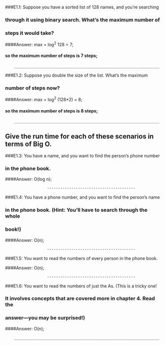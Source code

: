 ###E1.1: Suppose you have a sorted list of 128 names, and you’re searching
###      through it using binary search. What’s the maximum number of
###      steps it would take?

####Answer: max = log<sup>2</sup> 128 = 7;
####        so the maximum number of steps is 7 steps;

		__________________________________________________________________

###E1.2: Suppose you double the size of the list. What’s the maximum
###      number of steps now?

####Answer: max = log<sup>2</sup> (128*2) = 8;
####        so the maximum number of steps is 8 steps;

		__________________________________________________________________

##		Give the run time for each of these scenarios in terms of Big O.

###E1.3: You have a name, and you want to find the person’s phone number
###      in the phone book.

####Answer: O(log n);

                	   ----------------------------------------

###E1.4: You have a phone number, and you want to find the person’s name
###      in the phone book. (Hint: You’ll have to search through the whole
###      book!)

####Answer: O(n);

                	   ----------------------------------------

###E1.5: You want to read the numbers of every person in the phone book.

####Answer: O(n);

                	   ----------------------------------------

###E1.6: You want to read the numbers of just the As. (This is a tricky one!
###      It involves concepts that are covered more in chapter 4. Read the
###      answer—you may be surprised!)

####Answer: O(n);

		__________________________________________________________________

